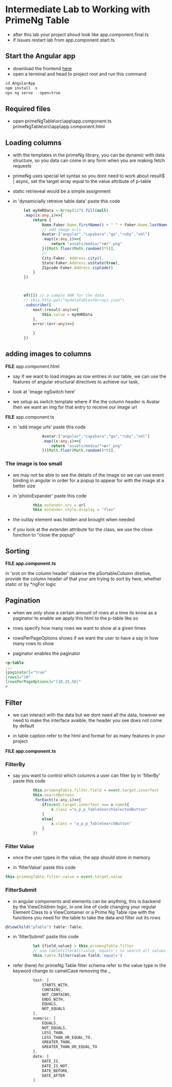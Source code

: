 
# Intermediate Lab to Working with PrimeNg Table

* after this lab your project shoud look like app.component.final.ts
* if issues restart lab from app.component.start.ts

## Start the Angular app
* download the frontend [here](https://github.com/WindMillCode/custom_vids/tree/master/primeNgTable_Intermediate)
* open a terminal and head to project root and run this command
```ps1
cd AngularApp
npm install -s
npx ng serve --open=true
```


## Required files
* open
primeNgTable\src\app\app.component.ts
primeNgTable\src\app\app.component.html

## Loading columns 
* with the templates in the primeNg library, you can be dynamic with data structure, so you data can come in any form when you are making  fetch requests

* primeNg uses special let syntax so you dont need to work about result$ | async, 
set the target array equal to the value attribute of p-table 

* static retrieveal would be a simple assignment
* in 'dynamicially retreive table data' paste this code
```ts
        let myXHRData = Array(127).fill(null)
        .map((x:any,i)=>{
            return {
                Name:Faker.Name.firstName() + " " + Faker.Name.lastName(),
                // add image urls
                Avatar:["angular","capybara","ga","ruby","xml"]
                .map((x:any,i)=>{
                    return "assets/media/"+x+".png"
                })[Math.floor(Math.random()*5)],
                //
                City:Faker. Address.city(),
                State:Faker.Address.usState(true),
                Zipcode:Faker.Address.zipCode()
            }
        })



        of([]) // a sample XHR for the data
        // this.http.get("mydataTableofArrays.json")
        .subscribe({
            next:(result:any)=>{
                this.value = myXHRData
            },
            error:(err:any)=>{

            }
        })
``` 

## adding images to columns
__FILE__ app.component.html

* say if we want to load images as row entries in our table, we can use the features of angular structural directives to achieve our task,

 * look at 'image ngSwitch here'

* we setup as switch template where if the the column header is Avatar then we want an img for that entry to receive our image url

__FILE__ app.component.ts

* in 'add image urls' paste this code
```ts
                Avatar:["angular","capybara","ga","ruby","xml"]
                .map((x:any,i)=>{
                    return "assets/media/"+x+".png"
                })[Math.floor(Math.random()*5)],
```

### The image is too small

* we may not be able to see the details of  the image so we can use event binding in angular in order for a popup to appear for with the image at a better size

* in 'photoExpander' paste this code
```ts
            this.extender.src = url
            this.extender.style.display = "flex"
```


* the outlay element was hidden and brought when needed

* if you look at the extender attribute for the class, we use the close function to "close the popup"

## Sorting 
__FILE app.component.ts__


in 'srot on the column header' observe the pSortableColumn diretive,
provide the column header of that your are trying to sort by here, whether static or by *ngFor logic

## Pagination 
* when we only show a certain amount of rows at a time its know as a paginator
to enable we apply this html to the p-table like so

* rows specify how many rows we want to show at a given times
* rowsPerPageOptions shows if we want the user to have a say in how many rows to show
* paginator enables the paginator

```html	
<p-table
...
[paginator]="true"
[rows]="10"
[rowsPerPageOptions]="[10,25,50]"
>
```

## Filter
* we can interact with the data but we dont need all the data,
however we need to make the interface avaible, the header you see does not come by default 

* in table caption refer to the html and format for as many features in your project

__FILE app.component.ts__

### FilterBy 
* say you want to control which columns a user can filter by
in 'filterBy' paste this code
```ts
            this.primengTable.filter.field = event.target.innerText
            this.searchButtons
            .forEach((x:any,i)=>{
                if(event.target.innerText === x.name){
                    x.class ="a_p_p_TableSearchSelectedButton"
                }
                else{
                    x.class = "a_p_p_TableSearchButton"
                }
            })
```

### Filter Value
* once the user types in the value, the app should store in memory
 
* in 'filterValue' paste this code
```ts
this.primengTable.filter.value = event.target.value
``` 

### FilterSubmit 
* in angular components and elements can be anything, this is backend by the ViewChildren logic, in one line of code changing your regular Element Class to a ViewContainer or a Prime Ng Table ripe with the functions you need for the table to take the data and filter out its rows


```ts
@ViewChild("pTable") table!:Table;
```

* in 'filterSubmit' paste this code
```ts
            let {field,value} = this.primengTable.filter
            // use tablefilterAll(value,'equals') to search all values
            this.table.filter(value,field,'equals')
```

* refer (here) for primeNg Table filter schema
refer to the value type in the keyword
change to camelCase removing the _
```ts
            text: [
                STARTS_WITH,
                CONTAINS,
                NOT_CONTAINS,
                ENDS_WITH,
                EQUALS,
                NOT_EQUALS
            ],
            numeric: [
                EQUALS,
                NOT_EQUALS,
                LESS_THAN,
                LESS_THAN_OR_EQUAL_TO,
                GREATER_THAN,
                GREATER_THAN_OR_EQUAL_TO
            ],
            date: [
                DATE_IS,
                DATE_IS_NOT,
                DATE_BEFORE,
                DATE_AFTER
            ]
```

